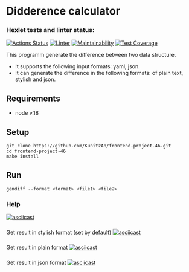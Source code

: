 # Didderence calculator

### Hexlet tests and linter status:
[![Actions Status](https://github.com/KunitzAn/frontend-project-46/workflows/hexlet-check/badge.svg)](https://github.com/KunitzAn/frontend-project-46/actions)
[![Linter](https://github.com/bmwmtv/frontend-project-46/actions/workflows/linter.yml/badge.svg)](https://github.com/bmwmtv/frontend-project-46/actions/workflows/linter.yml)
[![Maintainability](https://api.codeclimate.com/v1/badges/4443e0aef8760d43eb3d/maintainability)](https://codeclimate.com/github/KunitzAn/frontend-project-46/maintainability)
[![Test Coverage](https://api.codeclimate.com/v1/badges/4443e0aef8760d43eb3d/test_coverage)](https://codeclimate.com/github/KunitzAn/frontend-project-46/test_coverage)

This programm generate the difference between two data structure. 
- It supports the following input formats: yaml, json.
- It can generate the difference in the following formats: of plain text, stylish and json.

## Requirements

- node v.18

## Setup

    git clone https://github.com/KunitzAn/frontend-project-46.git
    cd frontend-project-46
    make install

## Run

    gendiff --format <format> <file1> <file2>

### Help

[![asciicast](https://asciinema.org/a/Td6fAyDDTtWrLTExvtXDWHjC1.svg)](https://asciinema.org/a/Td6fAyDDTtWrLTExvtXDWHjC1)

###

Get result in stylish format (set by default)
[![asciicast](https://asciinema.org/a/OZ1HXHVwWGYI9YNIJnP0943bc.svg)](https://asciinema.org/a/OZ1HXHVwWGYI9YNIJnP0943bc)

###

Get result in plain format
[![asciicast](https://asciinema.org/a/LQXxP5FnErHynlAwp9rVYxYG7.svg)](https://asciinema.org/a/LQXxP5FnErHynlAwp9rVYxYG7)

###

Get result in json format
[![asciicast](https://asciinema.org/a/pJDGcNBrxFQDFoiXSyqZdkOZT.svg)](https://asciinema.org/a/pJDGcNBrxFQDFoiXSyqZdkOZT)